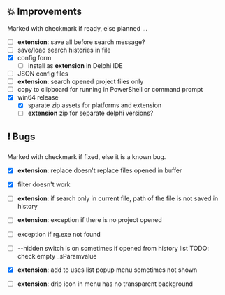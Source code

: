 <!--

Version:     v3.8.2-beta
PrevVersion: v3.8.1-beta

Help Formatting:
https://docs.github.com/en/get-started/writing-on-github/getting-started-with-writing-and-formatting-on-github/basic-writing-and-formatting-syntax, 
https://github.com/ikatyang/emoji-cheat-sheet/blob/master/README.md)

### :mag: Search Dialog
# + new feature
# + new feature
 
### :warning: Bug Fixes
# * bug

# TODO
# - Update Readme.md 
# - Update Deploy-Description.md 
# - Update file and product version in every projects for ALL CONFIGURATION!
# - Commit and push all changes
# - Run deploy script by pushing Ctrl+Shift+T in VSCode
-->

## :boom: Improvements 
Marked with checkmark if ready, else planned ...
- [ ] **extension**: save all before search message?
- [ ] save/load search histories in file
- [x] config form
  - [ ] install as **extension** in Delphi IDE
- [ ] JSON config files
- [ ] **extension**: search opened project files only
- [ ] copy to clipboard for running in PowerShell or command prompt
- [x] win64 release
  - [x] sparate zip assets for platforms and extension
  - [ ] **extension** zip for separate delphi versions?

## :exclamation: Bugs
Marked with checkmark if fixed, else it is a known bug.
- [x] **extension**: replace doesn't replace files opened in buffer
- [x] filter doesn't work
- [ ] **extension**: if search only in current file, path of the file is not saved in history
- [ ] **extension**: exception if there is no project opened 
- [ ] exception if rg.exe not found
- [ ] --hidden switch is on sometimes if opened from history list TODO: check empty _sParamvalue
- [x] **extension**: add to uses list popup menu sometimes not shown
- [ ] **extension**: drip icon in menu has no transparent background

